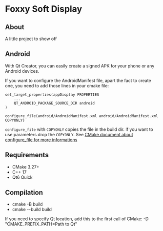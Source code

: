 # Foxxy Soft Display

## About

A little project to show off

## Android

With Qt Creator, you can easily create a signed APK for your phone or any Android devices.

If you want to configure the AndroidManifest file, apart the fact to create one, you need to add those lines in your cmake file:

```
set_target_properties(appDisplay PROPERTIES
    ...
    QT_ANDROID_PACKAGE_SOURCE_DIR android
)

configure_file(android/AndroidManifest.xml android/AndroidManifest.xml COPYONLY)
```

`configure_file` with `COPYONLY` copies the file in the build dir. If you want to use parameters drop the `COPYONLY`.
See [CMake document about configure_file for more informations](https://cmake.org/cmake/help/latest/command/configure_file.html)

## Requirements

- CMake 3.27+
- C++ 17
- Qt6 Quick 

## Compilation

- cmake -B build
- cmake --build build

If you need to specify Qt location, add this to the first call of CMake: -D "CMAKE_PREFIX_PATH=Path to Qt"